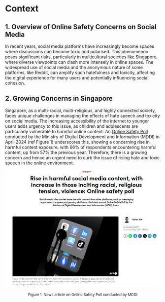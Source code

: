 # Context

## 1. Overview of Online Safety Concerns on Social Media

In recent years, social media platforms have increasingly become spaces where discussions can become toxic and polarised. This phenomenon poses significant risks, particularly in multicultural societies like Singapore, where diverse viewpoints can clash more intensely in online spaces. The widespread use of social media and the anonymous nature of some platforms, like Reddit, can amplify such hatefulness and toxicity, affecting the digital experience for many users and potentially influencing social cohesion.

## 2. Growing Concerns in Singapore

Singapore, as a multi-racial, multi-religious, and highly connected society, faces unique challenges in managing the effects of hate speech and toxicity on social media. The increasing accessibility of the internet to younger users adds urgency to this issue, as children and adolescents are particularly vulnerable to harmful online content. An [Online Safety Poll](https://www.mddi.gov.sg/mddi-survey-two-thirds-of-respondents-encountered-harmful-online-content/) conducted by the Ministry of Digital Development and Information (MDDI) in April 2024 (ref Figure 1) underscores this, showing a concerning rise in harmful content exposure, with 66% of respondents encountering harmful content, up from 57% the previous year. Therefore, there is a growing concern and hence an urgent need to curb the issue of rising hate and toxic speech in the online environment.

![image](image.png)

<div align="center" style="font-size: 0.85em;">

Figure 1. News article on Online Safety Poll conducted by MDDI

</div>

